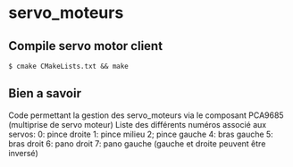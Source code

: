 # servo_moteurs

## Compile servo motor client
```
$ cmake CMakeLists.txt && make
```

## Bien a savoir
Code permettant la gestion des servo_moteurs via le composant PCA9685 (multiprise de servo moteur)
Liste des différents numéros associé aux servos:
0: pince droite
1: pince milieu
2; pince gauche
4: bras gauche
5: bras droit
6: pano droit
7: pano gauche
(gauche et droite peuvent être inversé)
